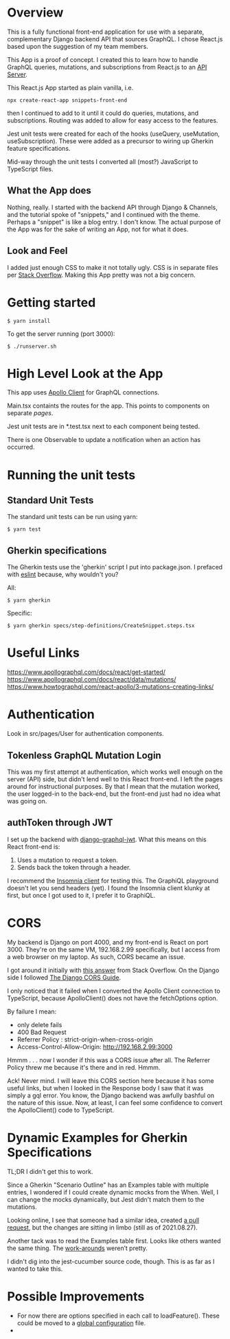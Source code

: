 # Overview

This is a fully functional front-end application for use with a separate,
complementary Django backend API that sources GraphQL. I chose React.js
based upon the suggestion of my team members.

This App is a proof of concept. I created this to learn how to handle
GraphQL queries, mutations, and subscriptions from React.js to an 
[API Server](https://github.com/Anthony-J-Garot/snippets_graphql).

This React.js App started as plain vanilla, i.e.

`npx create-react-app snippets-front-end`

then I continued to add to it until it could do queries,
mutations, and subscriptions. Routing was added to allow for easy
access to the features.

Jest unit tests were created for each of the hooks (useQuery, 
useMutation, useSubscription). These were added as a precursor to 
wiring up Gherkin feature specifications.

Mid-way through the unit tests I converted all (most?) JavaScript to 
TypeScript files.

## What the App does

Nothing, really. I started with the backend API through Django & Channels,
and the tutorial spoke of "snippets," and I continued with the theme. 
Perhaps a "snippet" is like a blog entry. I don't know. The actual purpose
of the App was for the sake of writing an App, not for what it does.

## Look and Feel

I added just enough CSS to make it not totally ugly. CSS is in
separate files per
[Stack Overflow](https://stackoverflow.com/questions/60464799/why-to-use-separate-css-files-for-components-in-react-js).
Making this App pretty was not a big concern.

# Getting started

`$ yarn install`

To get the server running (port 3000):

`$ ./runserver.sh` 

# High Level Look at the App

This app uses [Apollo Client](https://www.apollographql.com/docs/react/) 
for GraphQL connections.

Main.tsx containts the routes for the app. This points to components
on separate *pages*. 

Jest unit tests are in *.test.tsx next to each component being tested.

There is one Observable to update a notification when an action has
occurred.

# Running the unit tests

## Standard Unit Tests

The standard unit tests can be run using yarn:

`$ yarn test`

## Gherkin specifications

The Gherkin tests use the 'gherkin' script I put into package.json.
I prefaced with [eslint](https://eslint.org/docs/user-guide/command-line-interface)
because, why wouldn't you? 

All:

`$ yarn gherkin`

Specific:

`$ yarn gherkin specs/step-definitions/CreateSnippet.steps.tsx`

# Useful Links

https://www.apollographql.com/docs/react/get-started/
https://www.apollographql.com/docs/react/data/mutations/
https://www.howtographql.com/react-apollo/3-mutations-creating-links/

# Authentication

Look in src/pages/User for authentication components.

## Tokenless GraphQL Mutation Login

This was my first attempt at authentication, which works well
enough on the server (API) side, but didn't lend well to this
React front-end. I left the pages around for instructional 
purposes. By that I mean that the mutation worked, the user 
logged-in to the back-end, but the front-end just had no idea
what was going on.

## authToken through JWT

I set up the backend with [django-graphql-jwt](https://github.com/flavors/django-graphql-jwt).
What this means on this React front-end is:

1. Uses a mutation to request a token.
2. Sends back the token through a header.

I recommend the [Insomnia client](https://insomnia.rest/download) 
for testing this. The GraphiQL playground doesn't let you send 
headers (yet). I found the Insomnia client klunky at first, but 
once I got used to it, I prefer it to GraphiQL.

# CORS

My backend is Django on port 4000, and my front-end is React
on port 3000. They're on the same VM, 192.168.2.99 specifically,
but I access from a web browser on my laptop. As such, CORS
became an issue.

I got around it initially with [this answer](https://stackoverflow.com/a/51388077) 
from Stack Overflow. On the Django side I followed 
[The Django CORS Guide](https://www.stackhawk.com/blog/django-cors-guide/).

I only noticed that it failed when I converted the Apollo Client 
connection to TypeScript, because ApolloClient() does not have the 
fetchOptions option.

By failure I mean:

* only delete fails
* 400 Bad Request
* Referrer Policy : strict-origin-when-cross-origin
* Access-Control-Allow-Origin: http://192.168.2.99:3000

Hmmm . . . now I wonder if this was a CORS issue after all. The Referrer 
Policy threw me because it's there and in red. Hmmm.

Ack! Never mind. I will leave this CORS section here because it has
some useful links, but when I looked in the Response body I saw that
it was simply a gql error. You know, the Django backend was awfully
bashful on the nature of this issue. Now, at least, I can feel 
some confidence to convert the ApolloClient() code to TypeScript.

# Dynamic Examples for Gherkin Specifications

TL;DR I didn't get this to work.

Since a Gherkin "Scenario Outline" has an Examples table with 
multiple entries, I wondered if I could create dynamic mocks 
from the When. Well, I can change the mocks dynamically, but 
Jest didn't match them to the mutations. 

Looking online, I see that someone had a similar idea, created 
[a pull request](https://github.com/apollographql/apollo-client/pull/6701),
but the changes are sitting in limbo (still as of 2021.08.27).

Another tack was to read the Examples table first. Looks like 
others wanted the same thing. The [work-arounds](https://stackoverflow.com/questions/41566294/behave-writing-a-scenario-outline-with-dynamic-examples) 
weren’t pretty.

I didn't dig into the jest-cucumber source code, though. This is
as far as I wanted to take this.

# Possible Improvements

* For now there are options specified in each call to loadFeature().  These could be moved to a [global configuration](https://github.com/bencompton/jest-cucumber/blob/master/docs/AdditionalConfiguration.md) file.
* 
